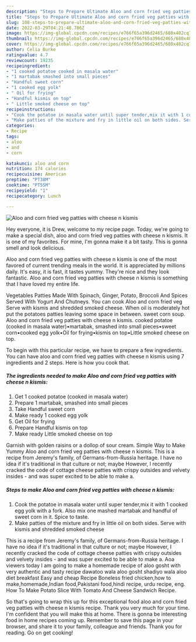 ```yaml
---
description: "Steps to Prepare Ultimate Aloo and corn fried veg patties with cheese n kismis"
title: "Steps to Prepare Ultimate Aloo and corn fried veg patties with cheese n kismis"
slug: 108-steps-to-prepare-ultimate-aloo-and-corn-fried-veg-patties-with-cheese-n-kismis
date: 2022-03-29T04:21:48.706Z
image: https://img-global.cpcdn.com/recipes/e766f65a396d2465/680x482cq70/aloo-and-corn-fried-veg-patties-with-cheese-n-kismis-recipe-main-photo.jpg
thumbnail: https://img-global.cpcdn.com/recipes/e766f65a396d2465/680x482cq70/aloo-and-corn-fried-veg-patties-with-cheese-n-kismis-recipe-main-photo.jpg
cover: https://img-global.cpcdn.com/recipes/e766f65a396d2465/680x482cq70/aloo-and-corn-fried-veg-patties-with-cheese-n-kismis-recipe-main-photo.jpg
author: Celia Burke
ratingvalue: 4.7
reviewcount: 19235
recipeingredient:
- "1 cooked potatoe cooked in masala water"
- "1 martabak smashed into small pieces"
- "Handful sweet corn"
- "1 cooked egg yolk"
- " Oil for frying"
- "Handful kismis on top"
- " Little smoked cheese on top"
recipeinstructions:
- "Cook the potatoe in masala water until super tender,mix it with 1 cooked egg yolk with a fork. Also mix one mashed martabak and handful of sweet corn in it. Spice to taste."
- "Make patties of the mixture and fry in little oil on both sides. Serve with kismis and shredded smoked cheese"
categories:
- Recipe
tags:
- aloo
- and
- corn

katakunci: aloo and corn 
nutrition: 174 calories
recipecuisine: American
preptime: "PT38M"
cooktime: "PT55M"
recipeyield: "1"
recipecategory: Lunch

---
```



![Aloo and corn fried veg patties with cheese n kismis](https://img-global.cpcdn.com/recipes/e766f65a396d2465/680x482cq70/aloo-and-corn-fried-veg-patties-with-cheese-n-kismis-recipe-main-photo.jpg)

Hey everyone, it is Drew, welcome to my recipe page. Today, we're going to make a special dish, aloo and corn fried veg patties with cheese n kismis. It is one of my favorites. For mine, I'm gonna make it a bit tasty. This is gonna smell and look delicious.

Aloo and corn fried veg patties with cheese n kismis is one of the most favored of current trending meals in the world. It is appreciated by millions daily. It's easy, it is fast, it tastes yummy. They're nice and they look fantastic. Aloo and corn fried veg patties with cheese n kismis is something that I have loved my entire life.

Vegetables Patties Made With Spinach, Ginger, Potato, Broccoli And Spices Served With Yogurt And Chutneys. You can cook Aloo and corn fried veg Serve with kismis and shredded smoked cheese. When oil is moderately hot put the potatoes patties leaving some space in between. sweet corn soup. Aloo and corn fried veg patties with cheese n kismis. cooked potatoe (cooked in masala water)•martabak, smashed into small pieces•sweet corn•cooked egg yolk•Oil for frying•kismis on top•Little smoked cheese on top.


To begin with this particular recipe, we have to prepare a few ingredients. You can have aloo and corn fried veg patties with cheese n kismis using 7 ingredients and 2 steps. Here is how you cook that.

<!--inarticleads1-->

##### The ingredients needed to make Aloo and corn fried veg patties with cheese n kismis:

1. Get 1 cooked potatoe (cooked in masala water)
1. Prepare 1 martabak, smashed into small pieces
1. Take Handful sweet corn
1. Make ready 1 cooked egg yolk
1. Get  Oil for frying
1. Prepare Handful kismis on top
1. Make ready  Little smoked cheese on top


Garnish with golden raisins or a dollop of sour cream. Simple Way to Make Yummy Aloo and corn fried veg patties with cheese n kismis. This is a recipe from Jeremy&#39;s family, of Germans-from-Russia heritage. I have no idea if it&#39;s traditional in that culture or not; maybe However, I recently cracked the code of cottage cheese patties with crispy outsides and velvety insides - and was super excited to be able to make a. 

<!--inarticleads2-->

##### Steps to make Aloo and corn fried veg patties with cheese n kismis:

1. Cook the potatoe in masala water until super tender,mix it with 1 cooked egg yolk with a fork. Also mix one mashed martabak and handful of sweet corn in it. Spice to taste.
1. Make patties of the mixture and fry in little oil on both sides. Serve with kismis and shredded smoked cheese


This is a recipe from Jeremy&#39;s family, of Germans-from-Russia heritage. I have no idea if it&#39;s traditional in that culture or not; maybe However, I recently cracked the code of cottage cheese patties with crispy outsides and velvety insides - and was super excited to be able to make a. Aoa viewers today I am going to make a homemade recipe of aloo gosht with very authentic and tasty recipe dawatoo wala aloo gosht shadiyo wala aloo diet breakfast Easy and cheap Recipe Boneless fried chicken,how to make,homemade,Indian food,Pakistani food,hindi recipe, urdu recipe, eng. How To Make Potato Slice With Tomato And Cheese Sandwich Recipe. 

So that's going to wrap this up for this exceptional food aloo and corn fried veg patties with cheese n kismis recipe. Thank you very much for your time. I'm confident that you will make this at home. There is gonna be interesting food in home recipes coming up. Remember to save this page in your browser, and share it to your family, colleague and friends. Thank you for reading. Go on get cooking!
